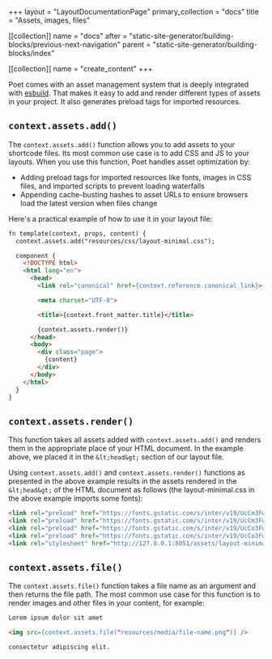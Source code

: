 +++
layout = "LayoutDocumentationPage"
primary_collection = "docs"
title = "Assets, images, files"

[[collection]]
name = "docs"
after = "static-site-generator/building-blocks/previous-next-navigation"
parent = "static-site-generator/building-blocks/index"

[[collection]]
name = "create_content"
+++

Poet comes with an asset management system that is deeply integrated with [esbuild](https://esbuild.github.io/). That makes it easy to add and render different types of assets in your project. It also generates preload tags for imported resources.

## `context.assets.add()`

The `context.assets.add()` function allows you to add assets to your shortcode files. Its most common use case is to add CSS and JS to your layouts. When you use this function, Poet handles asset optimization by:

- Adding preload tags for imported resources like fonts, images in CSS files, and imported scripts to prevent loading waterfalls
- Appending cache-busting hashes to asset URLs to ensure browsers load the latest version when files change

Here's a practical example of how to use it in your layout file:

```html label:"rhai"
fn template(context, props, content) {
  context.assets.add("resources/css/layout-minimal.css");

  component {
    <!DOCTYPE html>
    <html lang="en">
      <head>
        <link rel="canonical" href={context.reference.canonical_link}>

        <meta charset="UTF-8">

        <title>{context.front_matter.title}</title>

        {context.assets.render()}
      </head>
      <body>
        <div class="page">
          {content}
        </div>
      </body>
    </html>
  }
}
```

## `context.assets.render()`

This function takes all assets added with `context.assets.add()` and renders them in the appropriate place of your HTML document. In the example above, we placed it in the `&lt;head&gt;` section of our layout file. 

Using `context.assets.add()` and `context.assets.render()` functions as presented in the above example results in the assets rendered in the `&lt;head&gt;` of the HTML document as follows (the layout-minimal.css in the above example imports some fonts):

```html
<link rel="preload" href="https://fonts.gstatic.com/s/inter/v19/UcCm3FwrK3iLTcvnUwQT9g.woff2" as="font" crossorigin>
<link rel="preload" href="https://fonts.gstatic.com/s/inter/v19/UcCm3FwrK3iLTcvnUwoT9nA2.woff2" as="font" crossorigin>
<link rel="preload" href="https://fonts.gstatic.com/s/inter/v19/UcCo3FwrK3iLTcviYwY.woff2" as="font" crossorigin>
<link rel="preload" href="https://fonts.gstatic.com/s/inter/v19/UcCo3FwrK3iLTcvsYwYL8g.woff2" as="font" crossorigin>
<link rel="stylesheet" href="http://127.0.0.1:8051/assets/layout-minimal_QPTDF4HX.css">
```

## `context.assets.file()`

The `context.assets.file()` function takes a file name as an argument and then returns the file path. The most common use case for this function is to render images and other files in your content, for example:

```markdown
Lorem ipsum dolor sit amet

<img src={context.assets.file("resources/media/file-name.png")} />

consectetur adipiscing elit.
```
